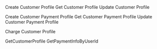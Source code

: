 Create Customer Profile
Get Customer Profile
Update Customer Profile

Create Customer Payment Profile
Get Customer Payment Profile
Update Customer Payment Profile

Charge Customer Profile



GetCustomerProfile
GetPaymentInfoByUserId
